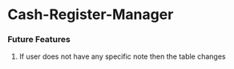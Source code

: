 # Cash-Register-Manager


### Future Features
1. If user does not have any specific note then the table changes 